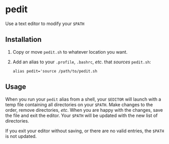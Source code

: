 # pedit
Use a text editor to modify your `$PATH`

## Installation

1. Copy or move `pedit.sh` to whatever location you want.
2. Add an alias to your `.profile`, `.bashrc`, *etc*. that *sources* `pedit.sh`:

    `alias pedit='source /path/to/pedit.sh`

## Usage

When you run your `pedit` alias from a shell, your `$EDITOR` will launch with a
temp file containing all directories on your `$PATH`. Make changes to the
order, remove directories, *etc*. When you are happy with the changes, save the
file and exit the editor. Your `$PATH` will be updated with the new list of
directories.

If you exit your editor without saving, or there are no valid entries, the
`$PATH` is not updated.
